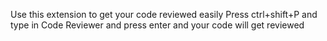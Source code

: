 Use this extension to get your code reviewed easily
Press ctrl+shift+P and type in Code Reviewer and press enter and your code will get reviewed
